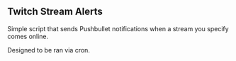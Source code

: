 ## Twitch Stream Alerts

Simple script that sends Pushbullet notifications when a stream you specify comes online.

Designed to be ran via cron.

